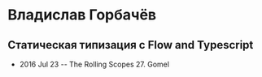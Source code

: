 # Владислав Горбачёв

## Статическая типизация с Flow and Typescript
- 2016 Jul 23 -- The Rolling Scopes 27. Gomel    
